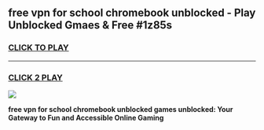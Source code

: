 
## free vpn for school chromebook unblocked - Play Unblocked Gmaes & Free #1z85s
<h3>
<a href="https://news.freeplayer.one?title=free_vpn_for_school_chromebook_unblocked&ref=24F">CLICK TO PLAY</a></h3>
<hr>

<h3>
<a href="https://news.freeplayer.one?title=free_vpn_for_school_chromebook_unblocked&ref=24F">CLICK 2 PLAY</a>
  
</h3>

<a href="https://news.freeplayer.one?title=free_vpn_for_school_chromebook_unblocked&ref=24F/"><img src="https://clearcache.store/games.png"></a>


**free vpn for school chromebook unblocked games unblocked: Your Gateway to Fun and Accessible Online Gaming**
